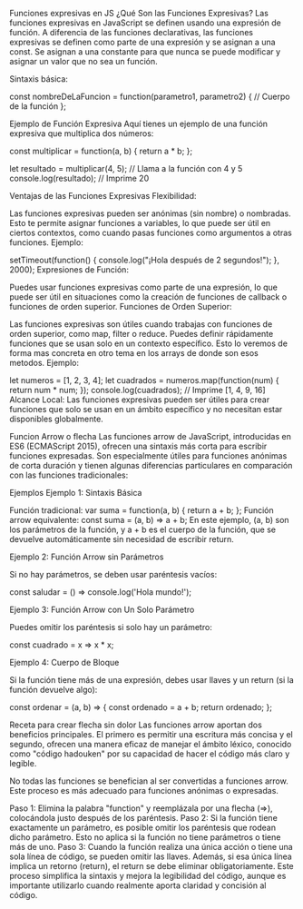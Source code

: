 Funciones expresivas en JS
¿Qué Son las Funciones Expresivas?
Las funciones expresivas en JavaScript se definen usando una expresión de función. A diferencia de las funciones declarativas, las funciones expresivas se definen como parte de una expresión y se asignan a una const. Se asignan a una constante para que nunca se puede modificar y asignar un valor que no sea un función.

Sintaxis básica:

const nombreDeLaFuncion = function(parametro1, parametro2) {
// Cuerpo de la función
};


Ejemplo de Función Expresiva
Aquí tienes un ejemplo de una función expresiva que multiplica dos números:

const multiplicar = function(a, b) {
return a * b;
};

let resultado = multiplicar(4, 5);  // Llama a la función con 4 y 5
console.log(resultado);            // Imprime 20


Ventajas de las Funciones Expresivas
Flexibilidad:

Las funciones expresivas pueden ser anónimas (sin nombre) o nombradas. Esto te permite asignar funciones a variables, lo que puede ser útil en ciertos contextos, como cuando pasas funciones como argumentos a otras funciones.
Ejemplo:

setTimeout(function() {
console.log("¡Hola después de 2 segundos!");
}, 2000);
Expresiones de Función:

Puedes usar funciones expresivas como parte de una expresión, lo que puede ser útil en situaciones como la creación de funciones de callback o funciones de orden superior.
Funciones de Orden Superior:

Las funciones expresivas son útiles cuando trabajas con funciones de orden superior, como map, filter o reduce. Puedes definir rápidamente funciones que se usan solo en un contexto específico. Esto lo veremos de forma mas concreta en otro tema en los arrays de donde son esos metodos.
Ejemplo:

let numeros = [1, 2, 3, 4];
let cuadrados = numeros.map(function(num) {
return num * num;
});
console.log(cuadrados);  // Imprime [1, 4, 9, 16]
Alcance Local:
Las funciones expresivas pueden ser útiles para crear funciones que solo se usan en un ámbito específico y no necesitan estar disponibles globalmente.


Funcion Arrow o flecha
Las funciones arrow de JavaScript, introducidas en ES6 (ECMAScript 2015), ofrecen una sintaxis más corta para escribir funciones expresadas. Son especialmente útiles para funciones anónimas de corta duración y tienen algunas diferencias particulares en comparación con las funciones tradicionales:

Ejemplos
Ejemplo 1: Sintaxis Básica

Función tradicional:
var suma = function(a, b) {
return a + b;
};
Función arrow equivalente:
const suma = (a, b) => a + b;
En este ejemplo, (a, b) son los parámetros de la función, y a + b es el cuerpo de la función, que se devuelve automáticamente sin necesidad de escribir return.



Ejemplo 2: Función Arrow sin Parámetros

Si no hay parámetros, se deben usar paréntesis vacíos:

const saludar = () => console.log('Hola mundo!');


Ejemplo 3: Función Arrow con Un Solo Parámetro

Puedes omitir los paréntesis si solo hay un parámetro:

const cuadrado = x => x * x;


Ejemplo 4: Cuerpo de Bloque

Si la función tiene más de una expresión, debes usar llaves y un return (si la función devuelve algo):

const ordenar = (a, b) => {
const ordenado = a + b;
return ordenado;
};


Receta para crear flecha sin dolor
Las funciones arrow aportan dos beneficios principales. El primero es permitir una escritura más concisa y el segundo, ofrecen una manera eficaz de manejar el ámbito léxico, conocido como "código hadouken" por su capacidad de hacer el código más claro y legible.

No todas las funciones se benefician al ser convertidas a funciones arrow. Este proceso es más adecuado para funciones anónimas o expresadas.

Paso 1: Elimina la palabra "function" y reemplázala por una flecha (=>), colocándola justo después de los paréntesis.
Paso 2: Si la función tiene exactamente un parámetro, es posible omitir los paréntesis que rodean dicho parámetro. Esto no aplica si la función no tiene parámetros o tiene más de uno.
Paso 3: Cuando la función realiza una única acción o tiene una sola línea de código, se pueden omitir las llaves. Además, si esa única línea implica un retorno (return), el return se debe eliminar obligatoriamente.
Este proceso simplifica la sintaxis y mejora la legibilidad del código, aunque es importante utilizarlo cuando realmente aporta claridad y concisión al código.
